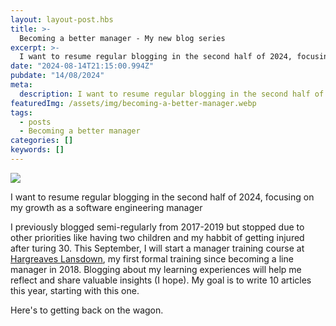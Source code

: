 ```yaml
---
layout: layout-post.hbs
title: >-
  Becoming a better manager - My new blog series
excerpt: >-
  I want to resume regular blogging in the second half of 2024, focusing on my growth as a software engineering manager
date: "2024-08-14T21:15:00.994Z"
pubdate: "14/08/2024"
meta:
  description: I want to resume regular blogging in the second half of 2024, focusing on my growth as a software engineering manager
featuredImg: /assets/img/becoming-a-better-manager.webp
tags:
  - posts
  - Becoming a better manager
categories: []
keywords: []
---
```


![]({{featuredImg}})

I want to resume regular blogging in the second half of 2024, focusing on my growth as a software engineering manager

I previously blogged semi-regularly from 2017-2019 but stopped due to other priorities like having two children and my habbit of getting injured after turing 30. This September, I will start a manager training course at [Hargreaves Lansdown](https://hl.co.uk), my first formal training since becoming a line manager in 2018. Blogging about my learning experiences will help me reflect and share valuable insights (I hope). My goal is to write 10 articles this year, starting with this one.

Here's to getting back on the wagon.
